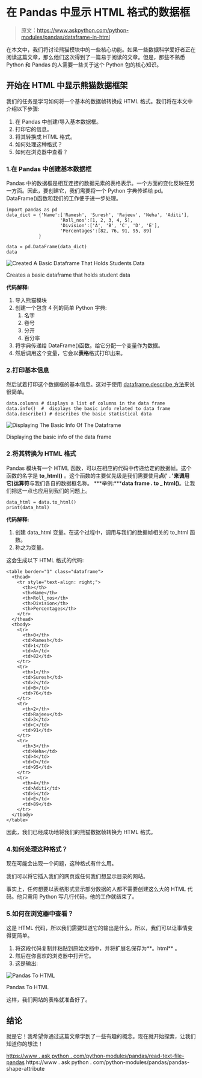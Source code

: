 # 在 Pandas 中显示 HTML 格式的数据框

> 原文：<https://www.askpython.com/python-modules/pandas/dataframe-in-html>

在本文中，我们将讨论熊猫模块中的一些核心功能。如果一些数据科学爱好者正在阅读这篇文章，那么他们这次得到了一篇易于阅读的文章。但是，那些不熟悉 Python 和 Pandas 的人需要一些关于这个 Python 包的核心知识。

## 开始在 HTML 中显示熊猫数据框架

我们的任务是学习如何将一个基本的数据帧转换成 HTML 格式。我们将在本文中介绍以下步骤:

1.  在 Pandas 中创建/导入基本数据框。
2.  打印它的信息。
3.  将其转换成 HTML 格式。
4.  如何处理这种格式？
5.  如何在浏览器中查看？

### 1.在 Pandas 中创建基本数据框

Pandas 中的数据框是相互连接的数据元素的表格表示。一个方面的变化反映在另一方面。因此，要创建它，我们需要将一个 Python 字典传递给 pd。DataFrame()函数和我们的工作便于进一步处理。

```
import pandas as pd
data_dict = {'Name':['Ramesh', 'Suresh', 'Rajeev', 'Neha', 'Aditi'], 
                    'Roll_nos':[1, 2, 3, 4, 5], 
                    'Division':['A', 'B', 'C', 'D', 'E'],
                    'Percentages':[82, 76, 91, 95, 89]
            }

data = pd.DataFrame(data_dict)
data

```

![Created A Basic Dataframe That Holds Students Data](img/5b418edbbcab4d0ed21e0150ddac0bc1.png)

Creates a basic dataframe that holds student data

**代码解释:**

1.  导入熊猫模块
2.  创建一个包含 4 列的简单 Python 字典:
    1.  名字
    2.  卷号
    3.  分开
    4.  百分率
3.  将字典传递给 DataFrame()函数。给它分配一个变量作为数据。
4.  然后调用这个变量，它会以**表格**格式打印出来。

### 2.打印基本信息

然后试着打印这个数据框的基本信息。这对于使用 [dataframe.describe 方法](https://www.askpython.com/python-modules/pandas/dataframes-in-python)来说很简单。

```
data.columns # displays a list of columns in the data frame 
data.info()  #  displays the basic info related to data frame
data.describe() # describes the basic statistical data

```

![Displaying The Basic Info Of The Dataframe](img/bc6e0d6e468b40e92a6afc56f9f4aca4.png)

Displaying the basic info of the data frame

### 2.将其转换为 HTML 格式

Pandas 模块有一个 HTML 函数，可以在相应的代码中传递给定的数据帧。这个函数的名字是 **to_html()** 。这个函数的主要优先级是我们需要使用**点(' . '来调用它)运算符**与我们各自的数据框名称。 ***举例:*****data frame . to _ html()**。让我们把这一点也应用到我们的问题上。

```
data_html = data.to_html()
print(data_html)

```

**代码解释:**

1.  创建 data_html 变量。在这个过程中，调用与我们的数据帧相关的 to_html 函数。
2.  称之为变量。

这会生成以下 HTML 格式的代码:

```
<table border="1" class="dataframe">
  <thead>
    <tr style="text-align: right;">
      <th></th>
      <th>Name</th>
      <th>Roll_nos</th>
      <th>Division</th>
      <th>Percentages</th>
    </tr>
  </thead>
  <tbody>
    <tr>
      <th>0</th>
      <td>Ramesh</td>
      <td>1</td>
      <td>A</td>
      <td>82</td>
    </tr>
    <tr>
      <th>1</th>
      <td>Suresh</td>
      <td>2</td>
      <td>B</td>
      <td>76</td>
    </tr>
    <tr>
      <th>2</th>
      <td>Rajeev</td>
      <td>3</td>
      <td>C</td>
      <td>91</td>
    </tr>
    <tr>
      <th>3</th>
      <td>Neha</td>
      <td>4</td>
      <td>D</td>
      <td>95</td>
    </tr>
    <tr>
      <th>4</th>
      <td>Aditi</td>
      <td>5</td>
      <td>E</td>
      <td>89</td>
    </tr>
  </tbody>
</table>

```

因此，我们已经成功地将我们的熊猫数据帧转换为 HTML 格式。

### 4.如何处理这种格式？

现在可能会出现一个问题，这种格式有什么用。

我们可以将它插入我们的网页或任何我们想显示目录的网站。

事实上，任何想要以表格形式显示部分数据的人都不需要创建这么大的 HTML 代码。他只需用 Python 写几行代码，他的工作就结束了。

### 5.如何在浏览器中查看？

这是 HTML 代码，所以我们需要知道它的输出是什么。所以，我们可以让事情变得更简单。

1.  将这段代码复制并粘贴到原始文档中，并将扩展名保存为**。html** 。
2.  然后在你喜欢的浏览器中打开它。
3.  这是输出:

![Pandas To HTML](img/f09c3c1dcf942f7deb80bc8a4b52f0a4.png)

Pandas To HTML

这样，我们网站的表格就准备好了。

## 结论

就是它！我希望你通过这篇文章学到了一些有趣的概念。现在就开始探索，让我们知道你的想法！

[https://www . ask python . com/python-modules/pandas/read-text-file-pandas](https://www.askpython.com/python-modules/pandas/read-text-file-pandas) https://www . ask python . com/python-modules/pandas/pandas-shape-attribute